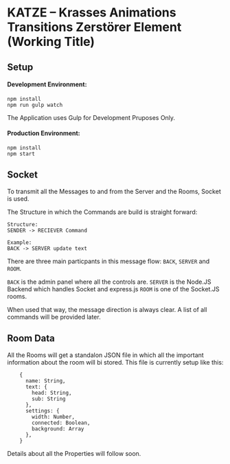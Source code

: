 # KATZE – Krasses Animations Transitions Zerstörer Element (Working Title)

## Setup

#### Development Environment:
```
npm install
npm run gulp watch
```
The Application uses Gulp for Development Pruposes Only. 

#### Production Environment:
``` 
npm install
npm start
```


## Socket

To transmit all the Messages to and from the Server and the Rooms, Socket is used. 

The Structure in which the Commands are build is straight forward:
```
Structure:
SENDER -> RECIEVER Command

Example:
BACK -> SERVER update text
```

There are three main particpants in this message flow: `BACK`, `SERVER` and `ROOM`. 

`BACK` is the admin panel where all the controls are.
`SERVER` is the Node.JS Backend which handles Socket and express.js
`ROOM` is one of the Socket.JS rooms. 



When used that way, the message direction is always clear.
A list of all commands will be provided later.

## Room Data
All the Rooms will get a standalon JSON file in which all the important information about the room will bi stored. This file is currently setup like this: 
```
    {
      name: String,
      text: {
        head: String,
        sub: String
      },
      settings: {
        width: Number,
        connected: Boolean,
        background: Array
      },
    }
```
Details about all the Properties will follow soon. 
